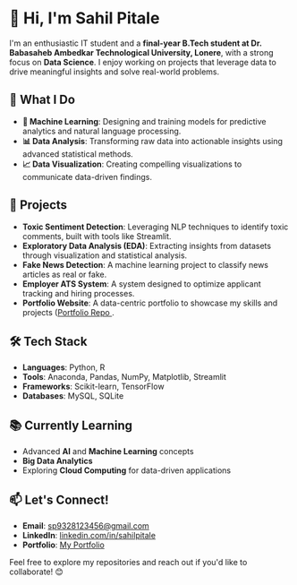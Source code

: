 # 👋 Hi, I'm Sahil Pitale  

I'm an enthusiastic IT student and a **final-year B.Tech student at Dr. Babasaheb Ambedkar Technological University, Lonere**, with a strong focus on **Data Science**. I enjoy working on projects that leverage data to drive meaningful insights and solve real-world problems.  

## 🚀 What I Do  
- **🤖 Machine Learning**: Designing and training models for predictive analytics and natural language processing.  
- **📊 Data Analysis**: Transforming raw data into actionable insights using advanced statistical methods.  
- **📈 Data Visualization**: Creating compelling visualizations to communicate data-driven findings.  

## 🔭 Projects  
- **Toxic Sentiment Detection**: Leveraging NLP techniques to identify toxic comments, built with tools like Streamlit.  
- **Exploratory Data Analysis (EDA)**: Extracting insights from datasets through visualization and statistical analysis.  
- **Fake News Detection**: A machine learning project to classify news articles as real or fake.  
- **Employer ATS System**: A system designed to optimize applicant tracking and hiring processes.  
- **Portfolio Website**: A data-centric portfolio to showcase my skills and projects ([Portfolio Repo ](https://github.com/SahilPitale06/Sahil-Portfolio-.git).  

## 🛠️ Tech Stack  
- **Languages**: Python, R  
- **Tools**: Anaconda, Pandas, NumPy, Matplotlib, Streamlit  
- **Frameworks**: Scikit-learn, TensorFlow  
- **Databases**: MySQL, SQLite  

## 📚 Currently Learning  
- Advanced **AI** and **Machine Learning** concepts  
- **Big Data Analytics**  
- Exploring **Cloud Computing** for data-driven applications

## 📫 Let's Connect!  
- **Email**: sp9328123456@gmail.com  
- **LinkedIn**: [linkedin.com/in/sahilpitale](https://www.linkedin.com/in/sahil-pitale-56a5681bb/)  
- **Portfolio**: [My Portfolio](https://sahil-portfolio-two.vercel.app/) 

Feel free to explore my repositories and reach out if you'd like to collaborate! 😊  
